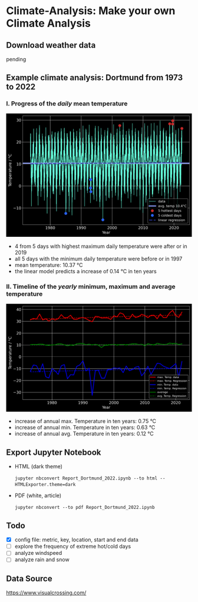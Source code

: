 # Climate-Analysis: Make your own Climate Analysis

## Download weather data
pending

## Example climate analysis: Dortmund from 1973 to 2022

### I. Progress of the *daily* mean temperature
![daily](figures/png/temp_timeline_1973-2022.png)
- 4 from 5 days with highest maximum daily temperature were after or in 2019
- all 5 days with the minimum daily temperature were before or in 1997
- mean temperature: 10.37 °C
- the linear model predicts a increase of 0.14 °C in ten years

### II. Timeline of the *yearly* minimum, maximum and average temperature
![yearly](figures/png/annual_temp_1973-2022.png)
- increase of annual max. Temperature in ten years: 0.75 °C
- increase of annual min. Temperature in ten years: 0.63 °C
- increase of annual avg. Temperature in ten years: 0.12 °C

## Export Jupyter Notebook
- HTML (dark theme)

  `jupyter nbconvert Report_Dortmund_2022.ipynb --to html --HTMLExporter.theme=dark`

- PDF (white, article)

  `jupyter nbconvert --to pdf Report_Dortmund_2022.ipynb`

## Todo
- [x] config file: metric, key, location, start and end data
- [ ] explore the frequency of extreme hot/cold days
- [ ] analyze windspeed
- [ ] analyze rain and snow

## Data Source
https://www.visualcrossing.com/
